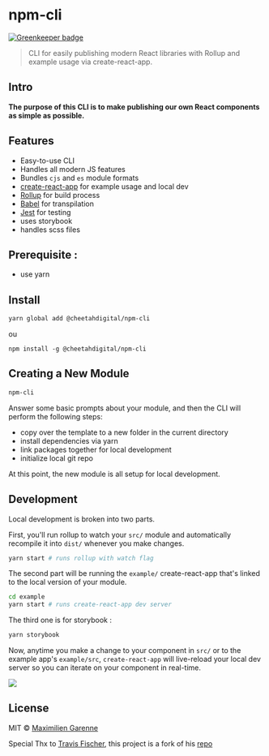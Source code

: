 # npm-cli

[![Greenkeeper badge](https://badges.greenkeeper.io/hyphaene-npm/reactifire.svg)](https://greenkeeper.io/)

> CLI for easily publishing modern React libraries with Rollup and example usage via create-react-app.

## Intro

**The purpose of this CLI is to make publishing our own React components as simple as possible.**

## Features

*   Easy-to-use CLI
*   Handles all modern JS features
*   Bundles `cjs` and `es` module formats
*   [create-react-app](https://github.com/facebookincubator/create-react-app) for example usage and local dev
*   [Rollup](https://rollupjs.org/) for build process
*   [Babel](https://babeljs.io/) for transpilation
*   [Jest](https://facebook.github.io/jest/) for testing
*   uses storybook
*   handles scss files

## Prerequisite :

*   use yarn

## Install

```bash
yarn global add @cheetahdigital/npm-cli
```

ou

```
npm install -g @cheetahdigital/npm-cli
```

## Creating a New Module

```bash
npm-cli
```

Answer some basic prompts about your module, and then the CLI will perform the following steps:

*   copy over the template to a new folder in the current directory
*   install dependencies via yarn
*   link packages together for local development
*   initialize local git repo

At this point, the new module is all setup for local development.

## Development

Local development is broken into two parts.

First, you'll run rollup to watch your `src/` module and automatically recompile it into `dist/` whenever you make changes.

```bash
yarn start # runs rollup with watch flag
```

The second part will be running the `example/` create-react-app that's linked to the local version of your module.

```bash
cd example
yarn start # runs create-react-app dev server
```

The third one is for storybook :

```bash
yarn storybook
```

Now, anytime you make a change to your component in `src/` or to the example app's `example/src`, `create-react-app` will live-reload your local dev server so you can iterate on your component in real-time.

![](https://media.giphy.com/media/12NUbkX6p4xOO4/giphy.gif)

## License

MIT © [Maximilien Garenne](https://github.com/hyphaene)

Special Thx to [Travis Fischer](https://github.com/transitive-bullshit), this project is a fork of his [repo](https://github.com/transitive-bullshit/create-react-library)
